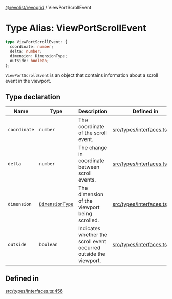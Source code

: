 [@revolist/revogrid](README.md) / ViewPortScrollEvent

# Type Alias: ViewPortScrollEvent

```ts
type ViewPortScrollEvent: {
  coordinate: number;
  delta: number;
  dimension: DimensionType;
  outside: boolean;
};
```

`ViewPortScrollEvent` is an object that contains information about a scroll
event in the viewport.

## Type declaration

| Name | Type | Description | Defined in |
| ------ | ------ | ------ | ------ |
| `coordinate` | `number` | The coordinate of the scroll event. | [src/types/interfaces.ts:464](https://github.com/revolist/revogrid/blob/684eab34b16e993178d736466d35507eda9850cd/src/types/interfaces.ts#L464) |
| `delta` | `number` | The change in coordinate between scroll events. | [src/types/interfaces.ts:468](https://github.com/revolist/revogrid/blob/684eab34b16e993178d736466d35507eda9850cd/src/types/interfaces.ts#L468) |
| `dimension` | [`DimensionType`](TypeAlias.DimensionType.md) | The dimension of the viewport being scrolled. | [src/types/interfaces.ts:460](https://github.com/revolist/revogrid/blob/684eab34b16e993178d736466d35507eda9850cd/src/types/interfaces.ts#L460) |
| `outside` | `boolean` | Indicates whether the scroll event occurred outside the viewport. | [src/types/interfaces.ts:472](https://github.com/revolist/revogrid/blob/684eab34b16e993178d736466d35507eda9850cd/src/types/interfaces.ts#L472) |

## Defined in

[src/types/interfaces.ts:456](https://github.com/revolist/revogrid/blob/684eab34b16e993178d736466d35507eda9850cd/src/types/interfaces.ts#L456)
